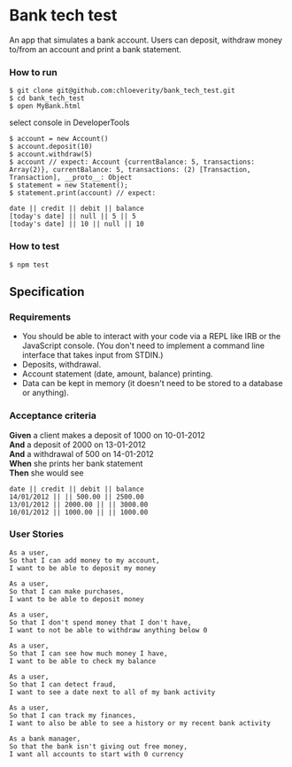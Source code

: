# Bank tech test

An app that simulates a bank account. Users can deposit, withdraw money to/from an account and print a bank statement.

### How to run
```
$ git clone git@github.com:chloeverity/bank_tech_test.git
$ cd bank_tech_test
$ open MyBank.html
```
select console in DeveloperTools

```
$ account = new Account()
$ account.deposit(10)
$ account.withdraw(5)
$ account // expect: Account {currentBalance: 5, transactions: Array(2)}, currentBalance: 5, transactions: (2) [Transaction, Transaction], __proto__: Object
$ statement = new Statement();
$ statement.print(account) // expect: 

date || credit || debit || balance
[today's date] || null || 5 || 5
[today's date] || 10 || null || 10
```

### How to test

```
$ npm test
```

## Specification

### Requirements

* You should be able to interact with your code via a REPL like IRB or the JavaScript console.  (You don't need to implement a command line interface that takes input from STDIN.)
* Deposits, withdrawal.
* Account statement (date, amount, balance) printing.
* Data can be kept in memory (it doesn't need to be stored to a database or anything).

### Acceptance criteria

**Given** a client makes a deposit of 1000 on 10-01-2012  
**And** a deposit of 2000 on 13-01-2012  
**And** a withdrawal of 500 on 14-01-2012  
**When** she prints her bank statement  
**Then** she would see

```
date || credit || debit || balance
14/01/2012 || || 500.00 || 2500.00
13/01/2012 || 2000.00 || || 3000.00
10/01/2012 || 1000.00 || || 1000.00
```

### User Stories
```
As a user,
So that I can add money to my account,
I want to be able to deposit my money

As a user,
So that I can make purchases,
I want to be able to deposit money

As a user,
So that I don't spend money that I don't have,
I want to not be able to withdraw anything below 0

As a user,
So that I can see how much money I have,
I want to be able to check my balance

As a user,
So that I can detect fraud,
I want to see a date next to all of my bank activity

As a user,
So that I can track my finances,
I want to also be able to see a history or my recent bank activity

As a bank manager,
So that the bank isn't giving out free money,
I want all accounts to start with 0 currency
```




